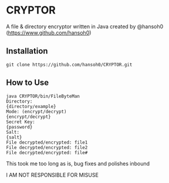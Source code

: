 
# CRYPTOR

A file & directory encryptor written in Java created by @hansoh0 (https://www.github.com/hansoh0)

## Installation
```
git clone https://github.com/hansoh0/CRYPTOR.git
```
## How to Use
```
java CRYPTOR/bin/FileByteMan
Directory:
{directory/example}
Mode: (encrypt/decrypt)
{encrypt/decrypt}
Secret Key:
{password}
Salt:
{salt}
File decrypted/encrypted: file1
File decrypted/encrypted: file2
File decrypted/encrypted: file#
```
This took me too long as is, bug fixes and polishes inbound

I AM NOT RESPONSIBLE FOR MISUSE

